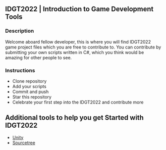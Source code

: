 
## IDGT2022 | Introduction to Game Development Tools

### Description

Welcome aboard fellow developer, this is where you will find IDGT2022 game project files which you are free to contribute to.
You can contribute by submitting your own scripts written in C#, which you think would be amazing for other people to see.

### Instructions

- Clone repository
- Add your scripts
- Commit and push
- Star this repository
- Celebrate your first step into the IDGT2022 and contribute more

## Additional tools to help you get Started with IDGT2022

* [Unity](https://unity.com/)
* [Sourcetree](https://www.sourcetreeapp.com/)

